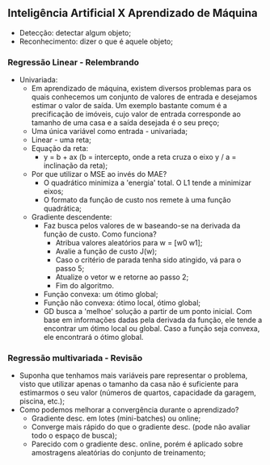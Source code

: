 ## Inteligência Artificial X Aprendizado de Máquina
- Detecção: detectar algum objeto;
- Reconhecimento: dizer o que é aquele objeto;

### Regressão Linear - Relembrando
- Univariada:
    - Em aprendizado de máquina, existem diversos problemas para os quais conhecemos um conjunto de valores de entrada e desejamos estimar o valor de saída. Um exemplo bastante comum é a precificação de imóveis, cujo valor de entrada corresponde ao tamanho de uma casa e a saída desejada é o seu preço;
    - Uma única variável como entrada - univariada;
    - Linear - uma reta;
    - Equação da reta:
        - y = b + ax (b = intercepto, onde a reta cruza o eixo y / a = inclinação da reta);
    - Por que utilizar o MSE ao invés do MAE?
        - O quadrático minimiza a 'energia' total. O L1 tende a minimizar eixos;
        - O formato da função de custo nos remete à uma função quadrática;
    - Gradiente descendente:
        - Faz busca pelos valores de w baseando-se na derivada da função de custo. Como funciona?
            - Atribua valores aleatórios para w = [w0 w1];
            - Avalie a função de custo J(w);
            - Caso o critério de parada tenha sido atingido, vá para o passo 5;
            - Atualize o vetor w e retorne ao passo 2;
            - Fim do algoritmo.
        - Função convexa: um ótimo global;
        - Função não convexa: ótimo local, ótimo global;
        - GD busca a 'melhoe' solução a partir de um ponto inicial. Com base em informações dadas pela derivada da função, ele tende a encontrar um ótimo local ou global. Caso a função seja convexa, ele encontrará o ótimo global.
### Regressão multivariada - Revisão
- Suponha que tenhamos mais variáveis pare representar o problema, visto que utilizar apenas o tamanho da casa não é suficiente para estimarmos o seu valor (números de quartos, capacidade da garagem, piscina, etc.);
- Como podemos melhorar a convergência durante o aprendizado?
     - Gradiente desc. em lotes (mini-batches) ou online;
     - Converge mais rápido do que o gradiente desc. (pode não avaliar todo o espaço de busca);
     - Parecido com o gradiente desc. online, porém é aplicado sobre amostragens aleatórias do conjunto de treinamento;
